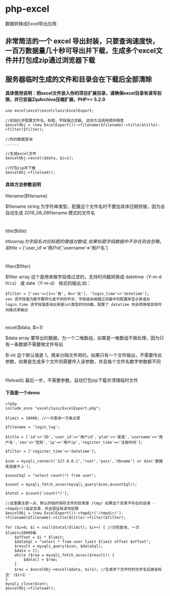 # php-excel
数据转换成Excel导出应用

## 非常简洁的一个 excel 导出封装，只要查询速度快，一百万数据量几十秒可导出并下载，生成多个excel文件并打包成zip通过浏览器下载
## 服务器临时生成的文件和目录会在下载后全部清除 
#### 具体使用说明：把excel文件放入你的项目扩展目录，请确保excel目录有读写权限，并已安装ZipArchive压缩扩展，PHP>= 5.2.0
```
use excel\excel\excelclass\ExcelExport;

//初始化并配置文件名，标题，字段值过滤器, 这些方法调用顺序随意
$excelObj = (new ExcelExport())->filename($filename)->title($title)->filter($filter);

//你的数据查询
......

//生成excel文件
$excelObj->excel($data, $i=1);

//打包zip并下载
$excelObj->fileload();
```
#### 具体方法参数说明
filename($filename)

$filename string 为字符串类型，配置这个文件名时不要加具体日期拼接，因为会自动生成 2018_08_08filename 模式的文件名
#
title($title)

$title array 为字段名对应标题的键值对数组, 如果标题字段数据中不存在则会忽略，如$title = ['user_id'=>'用户id','username'=>'用户名']
#
filter($filter)

$filter array 这个是用来做字段值过滤的，支持时间截转换成 datetime（Y-m-d H:i:s） 或 date（Y-m-d） 格式的输出,如：
```
$filter = ['sex'=>[1=>'男', 0=>'女'], 'login_time'=>'datetime'];
sex 该字段值为数字要转化成不同的中文，字段值会根据过滤器中的配置来显示男或女
login_time 该字段值查询出来是int类型的时间截，配置了 datetime 则会转换成具体时间格式来输出
```
#
excel($data, $i=1)

$data array 要导出的数据，为一个二唯数组，如果是一唯数组不做处理，因为只有一条数据不需要做文件导出

$i int 这个默认值是 1，用来分隔文件用的。如果只有一个文件输出，不需要传此参数，如果是生成多个文件则需要传入该参数，并且每个文件名数字参数都不同
#
fileload()  最后一步，不需要参数，自动打包zip下载并清理临时文件
#### 下面是一个demo
```
<?php
include_once "excelclass/ExcelExport.php";

$limit = 10000; //一次查询一万条记录

$filename = 'login_log';

$title = ['id'=>'ID','user_id'=>'用户id','plat'=>'渠道','username'=>'用户名','sex'=>'性别','ip'=>'用户ip','register_time'=>'注册时间'];

$filter = ['register_time'=>'datetime'];

$con = mysqli_connect('127.0.0.1','root','pass','dbname') or die('数据库连接不上');

$countSql = "select count(*) from user";

$count = mysqli_fetch_assoc(mysqli_query($con,$countSql));

$total = $count['count(*)'];

//这里要注意一点，默认的临时保存文件的目录是 /tmp/ 如果这个目录不存在的话请 ->tmpdir()指定目录，并且保证有读写权限
$excelObj = (new ExcelExport())->tmpdir('/tmpdir/')->filename($filename)->title($title)->filter($filter);

for ($i=0; $i < ceil($total/$limit); $i++) { //分段查询, 一次$limit=10000条
	$offset = $i * $limit;
	$dataSql = "select * from user limit $limit offset $offset";
	$result = mysqli_query($con, $dataSql);
	$data = [];
	while ($row = mysqli_fetch_assoc($result)) {
		$data[] = $row;
	}
	$res = $excelObj->excel($data, $i+1); //生成多个文件时的文件名后面会标注'（$i+1）'
}
mysqli_close($con);
$excelObj->fileload();
```

